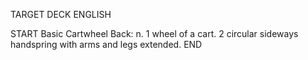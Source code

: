 TARGET DECK
ENGLISH

START
Basic
Cartwheel
Back: n. 1 wheel of a cart. 2 circular sideways handspring with arms and legs extended.
END

